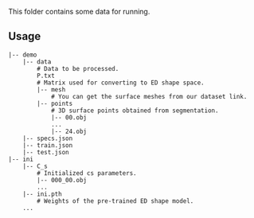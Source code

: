 This folder contains some data for running.

## Usage
    |-- demo
        |-- data
            # Data to be processed.
            P.txt
            # Matrix used for converting to ED shape space.
            |-- mesh
                # You can get the surface meshes from our dataset link. 
            |-- points
                # 3D surface points obtained from segmentation. 
                |-- 00.obj
                ...
                |-- 24.obj
        |-- specs.json
        |-- train.json
        |-- test.json
    |-- ini
        |-- C_s
            # Initialized cs parameters.
            |-- 000_00.obj
            ...
        |-- ini.pth
            # Weights of the pre-trained ED shape model. 
        ...